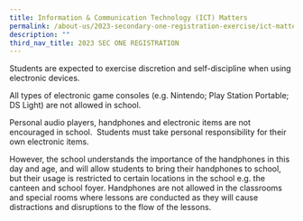 ```yaml
---
title: Information & Communication Technology (ICT) Matters
permalink: /about-us/2023-secondary-one-registration-exercise/ict-matters/
description: ""
third_nav_title: 2023 SEC ONE REGISTRATION
---
```

Students are expected to exercise discretion and self-discipline when using electronic devices. 

All types of electronic game consoles (e.g. Nintendo; Play Station Portable; DS Light) are not allowed in school.

Personal audio players, handphones and electronic items are not encouraged in school.  Students must take personal responsibility for their own electronic items.

However, the school understands the importance of the handphones in this day and age, and will allow students to bring their handphones to school, but their usage is restricted to certain locations in the school e.g. the canteen and school foyer. Handphones are not allowed in the classrooms and special rooms where lessons are conducted as they will cause distractions and disruptions to the flow of the lessons.